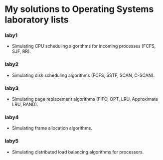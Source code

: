 # My solutions to Operating Systems laboratory lists

### laby1
  - Simulating CPU scheduling algorithms for incoming processes (FCFS, SJF, RR).
### laby2
  - Simulating disk scheduling algorithms (FCFS, SSTF, SCAN, C-SCAN).
### laby3
  - Simulating page replacement algorithms (FIFO, OPT, LRU, Approximate LRU, RAND).
### laby4
  - Simulating frame allocation algorithms.
### laby5
  - Simulating distributed load balancing algorithms for processors.
